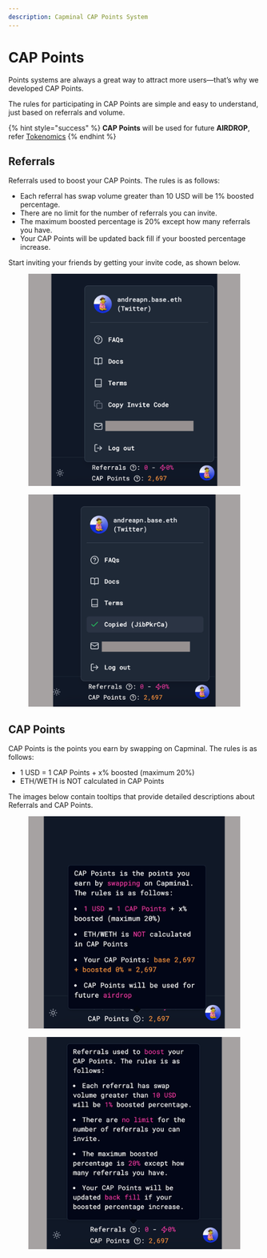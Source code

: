 ```yaml
---
description: Capminal CAP Points System
---
```


# CAP Points

Points systems are always a great way to attract more users—that’s why we developed CAP Points.

The rules for participating in CAP Points are simple and easy to understand, just based on referrals and volume.

{% hint style="success" %}
**CAP Points** will be used for future **AIRDROP**, refer [Tokenomics](../../cap-token/tokenomics.md)
{% endhint %}

## Referrals

Referrals used to boost your CAP Points. The rules is as follows:

* Each referral has swap volume greater than 10 USD will be 1% boosted percentage.
* There are no limit for the number of referrals you can invite.
* The maximum boosted percentage is 20% except how many referrals you have.
* Your CAP Points will be updated back fill if your boosted percentage increase.

Start inviting your friends by getting your invite code, as shown below.

<div><figure><img src="../../.gitbook/assets/11111 (1).png" alt=""><figcaption></figcaption></figure> <figure><img src="../../.gitbook/assets/11112 (1).png" alt=""><figcaption></figcaption></figure></div>

## CAP Points

CAP Points is the points you earn by swapping on Capminal. The rules is as follows:

* 1 USD = 1 CAP Points + x% boosted (maximum 20%)
* ETH/WETH is NOT calculated in CAP Points

The images below contain tooltips that provide detailed descriptions about Referrals and CAP Points.

<div><figure><img src="../../.gitbook/assets/11114.png" alt=""><figcaption></figcaption></figure> <figure><img src="../../.gitbook/assets/11113.png" alt=""><figcaption></figcaption></figure></div>
